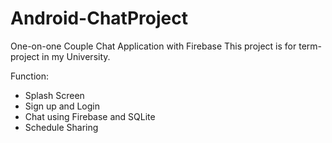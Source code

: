 # Android-ChatProject
One-on-one Couple Chat Application with Firebase
This project is for term-project in my University.

Function:
- Splash Screen
- Sign up and Login
- Chat using Firebase and SQLite
- Schedule Sharing
